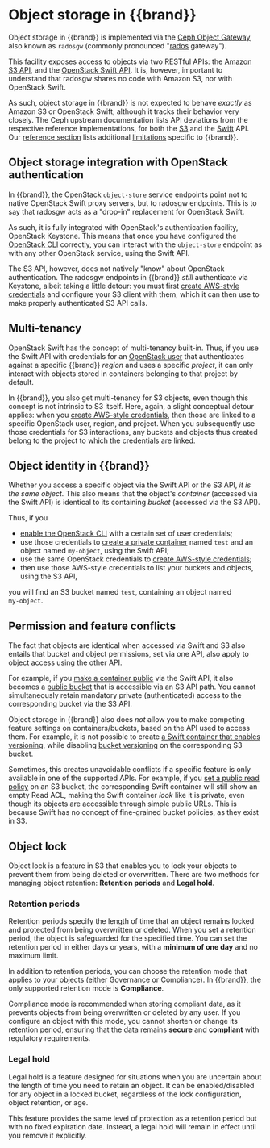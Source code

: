 # Object storage in {{brand}}

Object storage in {{brand}} is implemented via the [Ceph Object Gateway](https://docs.ceph.com/en/latest/radosgw/index.html), also known as `radosgw` (commonly pronounced "[rados](https://docs.ceph.com/en/latest/glossary/#term-RADOS) gateway").

This facility exposes access to objects via two RESTful APIs: the [Amazon S3 API](https://docs.aws.amazon.com/AmazonS3/latest/API/), and the [OpenStack Swift API](https://docs.openstack.org/api-ref/object-store/).
It is, however, important to understand that radosgw shares no code with Amazon S3, nor with OpenStack Swift.

As such, object storage in {{brand}} is not expected to behave *exactly* as Amazon S3 or OpenStack Swift, although it tracks their behavior very closely.
The Ceph upstream documentation lists API deviations from the respective reference implementations, for both the [S3](https://docs.ceph.com/en/latest/radosgw/s3/) and the [Swift](https://docs.ceph.com/en/latest/radosgw/swift/) API.
Our [reference section](../reference/index.md) lists additional [limitations](../reference/limitations/object-storage.md) specific to {{brand}}.

## Object storage integration with OpenStack authentication

In {{brand}}, the OpenStack `object‑store` service endpoints point not to native OpenStack Swift proxy servers, but to radosgw endpoints.
This is to say that radosgw acts as a "drop-in" replacement for OpenStack Swift.

As such, it is fully integrated with OpenStack's authentication facility, OpenStack Keystone.
This means that once you have configured the [OpenStack CLI](../howto/getting-started/enable-openstack-cli.md) correctly, you can interact with the `object‑store` endpoint as with any other OpenStack service, using the Swift API.

The S3 API, however, does not natively "know" about OpenStack authentication.
The radosgw endpoints in {{brand}} *still* authenticate via Keystone, albeit taking a little detour:
you must first [create AWS-style credentials](../howto/object-storage/s3/credentials.md) and configure your S3 client with them, which it can then use to make properly authenticated S3 API calls.

## Multi-tenancy

OpenStack Swift has the concept of multi-tenancy built-in.
Thus, if you use the Swift API with credentials for an [OpenStack user](../howto/getting-started/enable-openstack-cli.md) that authenticates against a specific {{brand}} *region* and uses a specific *project*, it can only interact with objects stored in containers belonging to that project by default.

In {{brand}}, you also get multi-tenancy for S3 objects, even though this concept is not intrinsic to S3 itself.
Here, again, a slight conceptual detour applies: when you [create AWS-style credentials](../howto/object-storage/s3/credentials.md), then those are linked to a specific OpenStack user, region, and project.
When you subsequently use those credentials for S3 interactions, any buckets and objects thus created belong to the project to which the credentials are linked.

## Object identity in {{brand}}

Whether you access a specific object via the Swift API or the S3 API, *it is the same object.*
This also means that the object's *container* (accessed via the Swift API) is identical to its containing *bucket* (accessed via the S3 API).

Thus, if you

* [enable the OpenStack CLI](../howto/getting-started/enable-openstack-cli.md) with a certain set of user credentials;
* use those credentials to [create a private container](../howto/object-storage/swift/private-container.md) named `test` and an object named `my‑object`, using the Swift API;
* use the same OpenStack credentials to [create AWS-style credentials](../howto/object-storage/s3/credentials.md);
* then use those AWS-style credentials to list your buckets and objects, using the S3 API,

you will find an S3 bucket named `test`, containing an object named `my‑object`.

## Permission and feature conflicts

The fact that objects are identical when accessed via Swift and S3 also entails that bucket and object permissions, set via one API, also apply to object access using the other API.

For example, if you [make a container public](../howto/object-storage/swift/public-container.md) via the Swift API, it also becomes a [public bucket](../howto/object-storage/s3/public-bucket.md) that is accessible via an S3 API path.
You cannot simultaneously retain mandatory private (authenticated) access to the corresponding bucket via the S3 API.

Object storage in {{brand}} also does *not* allow you to make competing feature settings on containers/buckets, based on the API used to access them.
For example, it is not possible to create [a Swift container that enables versioning](../howto/object-storage/swift/versioning.md), while disabling [bucket versioning](../howto/object-storage/s3/versioning.md) on the corresponding S3 bucket.

Sometimes, this creates unavoidable conflicts if a specific feature is only available in one of the supported APIs.
For example, if you [set a public read policy](../howto/object-storage/s3/public-bucket.md) on an S3 bucket, the corresponding Swift container will still show an empty Read ACL, making the Swift container *look* like it is private, even though its objects are accessible through simple public URLs.
This is because Swift has no concept of fine-grained bucket policies, as they exist in S3.

## Object lock

Object lock is a feature in S3 that enables you to lock your objects to prevent them from being deleted or overwritten.
There are two methods for managing object retention: **Retention periods** and **Legal hold**.

### Retention periods

Retention periods specify the length of time that an object remains locked and protected from being overwritten or deleted.
When you set a retention period, the object is safeguarded for the specified time.
You can set the retention period in either days or years, with a **minimum of one day** and no maximum limit.

In addition to retention periods, you can choose the retention mode that applies to your objects (either Governance or Compliance).
In {{brand}}, the only supported retention mode is **Compliance**.

Compliance mode is recommended when storing compliant data, as it prevents objects from being overwritten or deleted by any user.
If you configure an object with this mode, you cannot shorten or change its retention period, ensuring that the data remains **secure** and **compliant** with regulatory requirements.

### Legal hold

Legal hold is a feature designed for situations when you are uncertain about the length of time you need to retain an object.
It can be enabled/disabled for any object in a locked bucket, regardless of the lock configuration, object retention, or age.

This feature provides the same level of protection as a retention period but with no fixed expiration date. Instead, a legal hold will remain in effect until you remove it explicitly.
